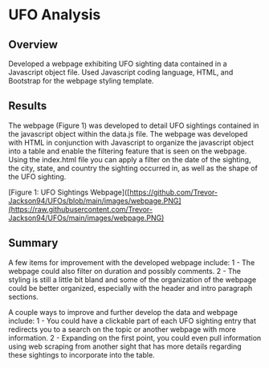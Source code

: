 # UFO Analysis
## Overview
Developed a webpage exhibiting UFO sighting data contained in a Javascript object file. Used Javascript coding language, HTML, and Bootstrap for the webpage styling template. 

## Results
The webpage (Figure 1) was developed to detail UFO sightings contained in the javascript object within the data.js file. The webpage was developed with HTML in conjunction with Javascript to organize the javascript object into a table and enable the filtering feature that is seen on the webpage. Using the index.html file you can apply a filter on the date of the sighting, the city, state, and country the sighting occurred in, as well as the shape of the UFO sighting.

[Figure 1: UFO Sightings Webpage]([https://github.com/Trevor-Jackson94/UFOs/blob/main/images/webpage.PNG](https://raw.githubusercontent.com/Trevor-Jackson94/UFOs/main/images/webpage.PNG)

## Summary
A few items for improvement with the developed webpage include:
1 - The webpage could also filter on duration and possibly comments.
2 - The styling is still a little bit bland and some of the organization of the webpage could be better organized, especially with the header and intro paragraph sections.

A couple ways to improve and further develop the data and webpage include:
1 - You could have a clickable part of each UFO sighting entry that redirects you to a search on the topic or another webpage with more information.
2 - Expanding on the first point, you could even pull information using web scraping from another sight that has more details regarding these sightings to incorporate into the table.


